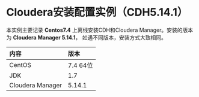 Cloudera安装配置实例（CDH5.14.1）
=================================================================================
本实例主要记录 **Centos7.4** 上离线安装CDH和Cloudera Manager。安装的版本为 **Cloudera Manager 5.14.1**，
如遇不同版本，安装方式大致相同。

| 内容 | 版本 |
| :----| :---|
| CentOS | 7.4 64位 |
| JDK | 1.7 |
| Cloudera Manager | 5.14.1 |
